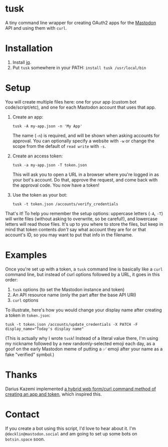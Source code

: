 # tusk

A tiny command line wrapper for creating OAuth2 apps for the
[Mastodon](https://mastodon.social) API and using them with `curl`.

# Installation

1. Install [jq](https://stedolan.github.io/jq/).
2. Put `tusk` somewhere in your PATH: `install tusk /usr/local/bin`

# Setup

You will create multiple files here: one for your app (custom bot
code/script/etc), and one for each Mastodon account that uses that app.

 1. Create an app:

        tusk -A my-app.json -n 'My App'

    The name (`-n`) is required, and will be shown when asking accounts
    for approval. You can optionally specify a website with `-w` or
    change the scope from the default of `read write` with `-s`.

 2. Create an access token:

        tusk -a my-app.json -T token.json

    This will ask you to open a URL in a browser where you're logged in
    as your bot's account. Do that, approve the request, and come back
    with the approval code. You now have a token!

 3. Use the token as your bot:

        tusk -t token.json /accounts/verify_credentials

That's it! To help you remember the setup options: uppercase letters
(`-A`, `-T`) will write files (without asking to overwrite, so be
careful!), and lowercase letters will read those files. It's up to you
where to store the files, but keep in mind that token contents *don't*
say what account they are for or that account's ID, so you may want to
put that info in the filename.

# Examples

Once you're set up with a token, a `tusk` command line is basically like
a `curl` command line, but instead of curl options followed by a URL, it
goes in this order:

1. `tusk` options (to set the Mastodon instance and token)
2. An API resource name (only the part after the base API URI)
3. `curl` options

To illustrate, here's how you would change your display name after
creating a token in `token.json`:

    tusk -t token.json /accounts/update_credentials -X PATCH -F display_name="Today's display name"

(This is actually why I wrote `tusk`! Instead of a literal value there,
I'm using my nickname followed by a new randomly-selected emoji each
day, as a goof on the early Mastodon meme of putting a ✅ emoji after
your name as a fake "verified" symbol.)

# Thanks

Darius Kazemi implemented
[a hybrid web form/curl command method of creating an app and token](https://tinysubversions.com/notes/mastodon-bot/index.html),
which inspired this.

# Contact

If you create a bot using this script, I'd love to hear about it.
I'm `@decklin@mastodon.social` and am going to set up some bots on
`botsin.space` soon.
